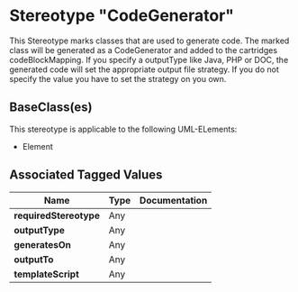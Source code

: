
[comment]: <> (THIS FILE IS GENERATED AS LONG AS THIS LINE EXISTS)

# Stereotype "CodeGenerator"

This Stereotype marks classes that are used to generate code.  The marked class will be generated as a CodeGenerator and added to the cartridges codeBlockMapping.  If you specify a outputType like Java, PHP or DOC, the generated code will set the appropriate output file strategy. If you do not specify the value you have to set the strategy on you own. 


## BaseClass(es)
This stereotype is applicable to the following UML-ELements:

* Element


## Associated Tagged Values
| Name | Type | Documentation |
|------|-------|----------------------------------------|
|__requiredStereotype__| Any |  |
|__outputType__| Any |  |
|__generatesOn__| Any |  |
|__outputTo__| Any |  |
|__templateScript__| Any |  |

